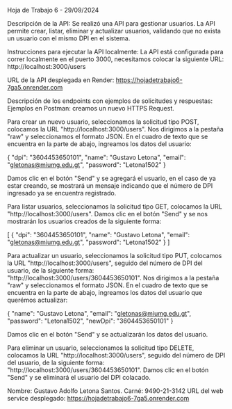 Hoja de Trabajo 6 - 29/09/2024

Descripción de la API: Se realizó una API para gestionar usuarios. La API permite crear, listar, eliminar y actualizar usuarios, validando que no exista un usuario con el mismo DPI en el sistema.

Instrucciones para ejecutar la API localmente: La API está configurada para correr localmente en el puerto 3000, necesitamos colocar la siguiente URL: http://localhost:3000/users

URL de la API desplegada en Render: https://hojadetrabajo6-7ga5.onrender.com

Descripción de los endpoints con ejemplos de solicitudes y respuestas:
Ejemplos en Postman: creamos un nuevo HTTPS Request.

Para crear un nuevo usuario, seleccionamos la solicitud tipo POST, colocamos la URL "http://localhost:3000/users". 
Nos dirigimos a la pestaña "raw" y seleccionamos el formato JSON.
En el cuadro de texto que se encuentra en la parte de abajo, ingreamos los datos del usuario:

{
        "dpi": "3604453650101",
        "name": "Gustavo Letona",
        "email": "gletonas@miumg.edu.gt",
        "password": "Letona1502"
    }

Damos clic en el botón "Send" y se agregará el usuario, en el caso de ya estar creando, se mostrará un mensaje indicando que el número de DPI ingresado ya se encuentra registrado.

Para listar usuarios, seleccionamos la solicitud tipo GET, colocamos la URL "http://localhost:3000/users". 
Damos clic en el botón "Send" y se nos mostrarán los usuarios creados de la siguiente forma:

[
    {
        "dpi": "3604453650101",
        "name": "Gustavo Letona",
        "email": "gletonas@miumg.edu.gt",
        "password": "Letona1502"
    }
]

Para actualizar un usuario, seleccionamos la solicitud tipo PUT, colocamos la URL "http://localhost:3000/users", seguido del número de DPI del usuario, de la siguiente forma: "http://localhost:3000/users/3604453650101". 
Nos dirigimos a la pestaña "raw" y seleccionamos el formato JSON.
En el cuadro de texto que se encuentra en la parte de abajo, ingreamos los datos del usuario que querémos actualizar:

{
  "name": "Gustavo Letona",
  "email": "gletonas@miumg.edu.gt",
  "password": "Letona1502",
  "newDpi": "3604453650101"
}

Damos clic en el botón "Send" y se actualizarán los datos del usuario.

Para eliminar un usuario, seleccionamos la solicitud tipo DELETE, colocamos la URL "http://localhost:3000/users", seguido del número de DPI del usuario, de la siguiente forma: "http://localhost:3000/users/3604453650101". 
Damos clic en el botón "Send" y se eliminará el usuario del DPI colacado.

Nombre: Gustavo Adolfo Letona Santos. 
Carné: 9490-21-3142 
URL del web service desplegado: https://hojadetrabajo6-7ga5.onrender.com
